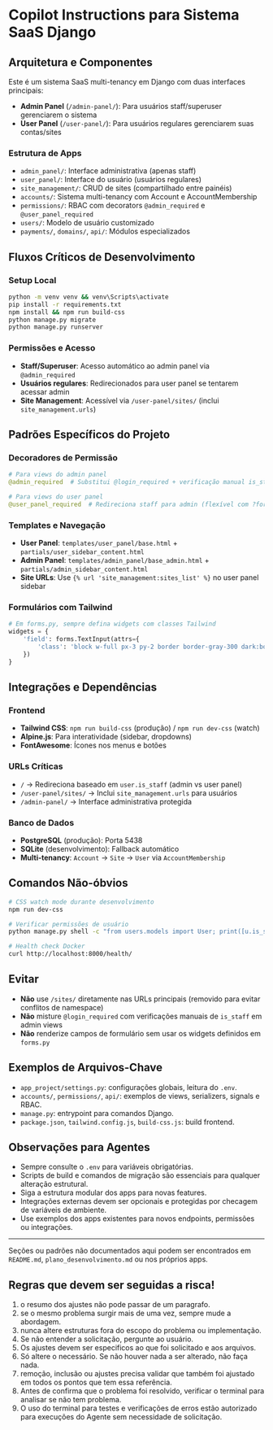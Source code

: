 # Copilot Instructions para Sistema SaaS Django

## Arquitetura e Componentes

Este é um sistema SaaS multi-tenancy em Django com duas interfaces principais:
- **Admin Panel** (`/admin-panel/`): Para usuários staff/superuser gerenciarem o sistema
- **User Panel** (`/user-panel/`): Para usuários regulares gerenciarem suas contas/sites

### Estrutura de Apps
- `admin_panel/`: Interface administrativa (apenas staff)
- `user_panel/`: Interface do usuário (usuários regulares)
- `site_management/`: CRUD de sites (compartilhado entre painéis)
- `accounts/`: Sistema multi-tenancy com Account e AccountMembership
- `permissions/`: RBAC com decorators `@admin_required` e `@user_panel_required`
- `users/`: Modelo de usuário customizado
- `payments/`, `domains/`, `api/`: Módulos especializados

## Fluxos Críticos de Desenvolvimento

### Setup Local
```bash
python -m venv venv && venv\Scripts\activate
pip install -r requirements.txt
npm install && npm run build-css
python manage.py migrate
python manage.py runserver
```

### Permissões e Acesso
- **Staff/Superuser**: Acesso automático ao admin panel via `@admin_required`
- **Usuários regulares**: Redirecionados para user panel se tentarem acessar admin
- **Site Management**: Acessível via `/user-panel/sites/` (inclui `site_management.urls`)

## Padrões Específicos do Projeto

### Decoradores de Permissão
```python
# Para views do admin panel
@admin_required  # Substitui @login_required + verificação manual is_staff

# Para views do user panel  
@user_panel_required  # Redireciona staff para admin (flexível com ?force_user_panel)
```

### Templates e Navegação
- **User Panel**: `templates/user_panel/base.html` + `partials/user_sidebar_content.html`
- **Admin Panel**: `templates/admin_panel/base_admin.html` + `partials/admin_sidebar_content.html`
- **Site URLs**: Use `{% url 'site_management:sites_list' %}` no user panel sidebar

### Formulários com Tailwind
```python
# Em forms.py, sempre defina widgets com classes Tailwind
widgets = {
    'field': forms.TextInput(attrs={
        'class': 'block w-full px-3 py-2 border border-gray-300 dark:border-gray-600 rounded-md...'
    })
}
```

## Integrações e Dependências

### Frontend
- **Tailwind CSS**: `npm run build-css` (produção) / `npm run dev-css` (watch)
- **Alpine.js**: Para interatividade (sidebar, dropdowns)
- **FontAwesome**: Ícones nos menus e botões

### URLs Críticas
- `/` → Redireciona baseado em `user.is_staff` (admin vs user panel)
- `/user-panel/sites/` → Inclui `site_management.urls` para usuários
- `/admin-panel/` → Interface administrativa protegida

### Banco de Dados
- **PostgreSQL** (produção): Porta 5438
- **SQLite** (desenvolvimento): Fallback automático
- **Multi-tenancy**: `Account` → `Site` → `User` via `AccountMembership`

## Comandos Não-óbvios

```bash
# CSS watch mode durante desenvolvimento
npm run dev-css

# Verificar permissões de usuário
python manage.py shell -c "from users.models import User; print([u.is_staff for u in User.objects.all()])"

# Health check Docker
curl http://localhost:8000/health/
```

## Evitar

- **Não** use `/sites/` diretamente nas URLs principais (removido para evitar conflitos de namespace)
- **Não** misture `@login_required` com verificações manuais de `is_staff` em admin views
- **Não** renderize campos de formulário sem usar os widgets definidos em `forms.py`

## Exemplos de Arquivos-Chave
- `app_project/settings.py`: configurações globais, leitura do `.env`.
- `accounts/`, `permissions/`, `api/`: exemplos de views, serializers, signals e RBAC.
- `manage.py`: entrypoint para comandos Django.
- `package.json`, `tailwind.config.js`, `build-css.js`: build frontend.

## Observações para Agentes
- Sempre consulte o `.env` para variáveis obrigatórias.
- Scripts de build e comandos de migração são essenciais para qualquer alteração estrutural.
- Siga a estrutura modular dos apps para novas features.
- Integrações externas devem ser opcionais e protegidas por checagem de variáveis de ambiente.
- Use exemplos dos apps existentes para novos endpoints, permissões ou integrações.

---
Seções ou padrões não documentados aqui podem ser encontrados em `README.md`, `plano_desenvolvimento.md` ou nos próprios apps.

## Regras que devem ser seguidas a risca!
1. o resumo dos ajustes não pode passar de um paragrafo.
2. se o mesmo problema surgir mais de uma vez, sempre mude a abordagem.
3. nunca altere estruturas fora do escopo do problema ou implementação.
4. Se não entender a solicitação, pergunte ao usuário.
5. Os ajustes devem ser especificos ao que foi solicitado e aos arquivos.
6. Só altere o necessário. Se não houver nada a ser alterado, não faça nada.
7. remoção, inclusão ou ajustes precisa validar que também foi ajustado em todos os pontos que tem essa referência.
8. Antes de confirma que o problema foi resolvido, verificar o terminal para analisar se não tem problema.
9. O uso do terminal para testes e verificações de erros estão autorizado para execuções do Agente sem necessidade de solicitação.